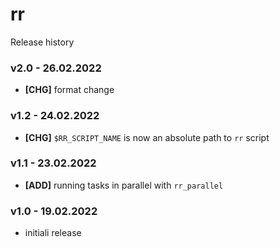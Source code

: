# rr

Release history

### v2.0 - 26.02.2022

- **[CHG]** format change

### v1.2 - 24.02.2022

- **[CHG]** `$RR_SCRIPT_NAME` is now an absolute path to `rr` script

### v1.1 - 23.02.2022

- **[ADD]** running tasks in parallel with `rr_parallel`

### v1.0 - 19.02.2022

- initiali release

